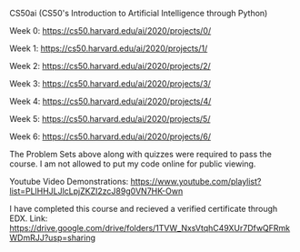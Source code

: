CS50ai (CS50's Introduction to Artificial Intelligence through Python)

Week 0: https://cs50.harvard.edu/ai/2020/projects/0/

Week 1: https://cs50.harvard.edu/ai/2020/projects/1/

Week 2: https://cs50.harvard.edu/ai/2020/projects/2/

Week 3: https://cs50.harvard.edu/ai/2020/projects/3/

Week 4: https://cs50.harvard.edu/ai/2020/projects/4/

Week 5: https://cs50.harvard.edu/ai/2020/projects/5/

Week 6: https://cs50.harvard.edu/ai/2020/projects/6/

The Problem Sets above along with quizzes were required to pass the course. I am not allowed to put my code online for public viewing.

Youtube Video Demonstrations: https://www.youtube.com/playlist?list=PLlHHJLJlcLpjZKZI2zcJ89g0VN7HK-Own

I have completed this course and recieved a verified certificate through EDX.
Link: https://drive.google.com/drive/folders/1TVW_NxsVtqhC49XUr7DfwQFRmkWDmRJJ?usp=sharing
